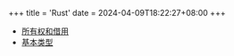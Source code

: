 +++
title = 'Rust'
date = 2024-04-09T18:22:27+08:00
+++


+ [所有权和借用](/lang/rust/ownership)
+ [基本类型](/lang/rust/basictypes)
